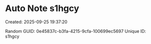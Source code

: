 ﻿# Auto Note s1hgcy
Created: 2025-09-25 19:37:20

Random GUID: 0e45837c-b3fa-4215-9cfa-100699ec5697
Unique ID: s1hgcy
